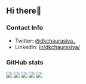 ## Hi there👋


### Contact Info
- Twitter: [@dkchaurasiya_](https://x.com/dkchaurasiya_)
- LinkedIn: [in/dkchaurasiya/](https://www.linkedin.com/in/dkchaurasiya/)



### GitHub stats

![](http://github-profile-summary-cards.vercel.app/api/cards/profile-details?username=developerdiwakar&theme=github)
![](http://github-profile-summary-cards.vercel.app/api/cards/repos-per-language?username=developerdiwakar&theme=github)
![](http://github-profile-summary-cards.vercel.app/api/cards/most-commit-language?username=developerdiwakar&theme=github)
![](http://github-profile-summary-cards.vercel.app/api/cards/stats?username=developerdiwakar&theme=github)
![](http://github-profile-summary-cards.vercel.app/api/cards/productive-time?username=developerdiwakar&theme=github&utcOffset=8)